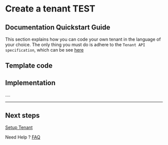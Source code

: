 # Create a tenant TEST

## Documentation Quickstart Guide

This section explains how you can code your own tenant in the language of your choice.  The only thing you must do is adhere to the `Tenant API specification`, which can be see [here](../api/?type=get&path=/v1/docs)

## Template code

## Implementation

....

___

## Next steps 

[Setup Tenant]


Need Help ?
[FAQ]

[//]: # (These are reference links used in markdown file)

[FAQ]: <?path=docs/faq/faq.md>

[Setup Tenant]: <?path=docs/getting-started/setup-tenant/setup-tenant.md>